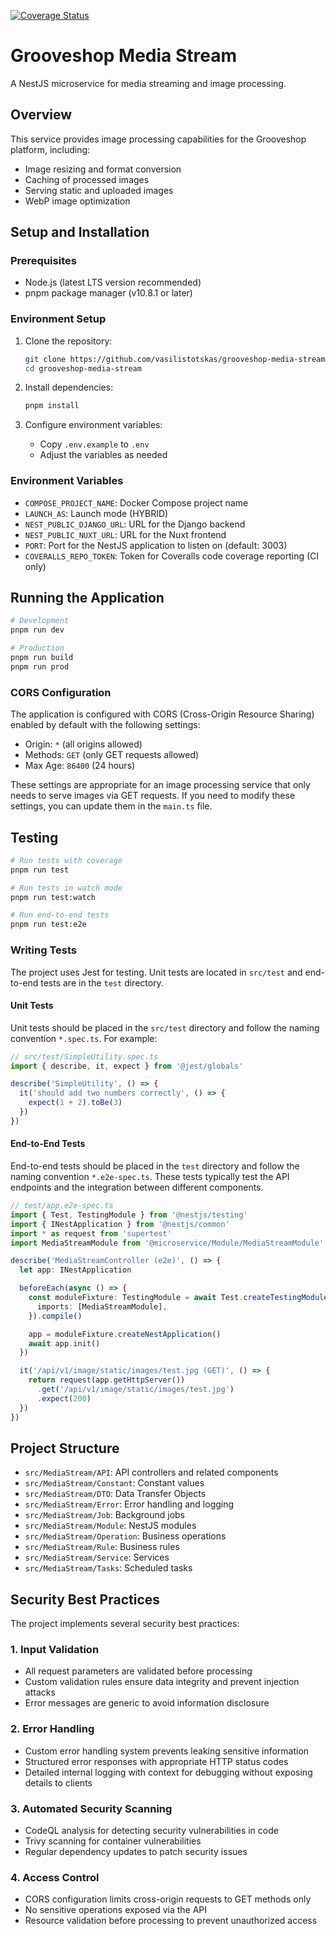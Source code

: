 [![Coverage Status](https://coveralls.io/repos/github/vasilistotskas/grooveshop-media-stream/badge.svg?branch=main)](https://coveralls.io/github/vasilistotskas/grooveshop-media-stream?branch=main)

# Grooveshop Media Stream

A NestJS microservice for media streaming and image processing.

## Overview

This service provides image processing capabilities for the Grooveshop platform, including:
- Image resizing and format conversion
- Caching of processed images
- Serving static and uploaded images
- WebP image optimization

## Setup and Installation

### Prerequisites
- Node.js (latest LTS version recommended)
- pnpm package manager (v10.8.1 or later)

### Environment Setup
1. Clone the repository:
   ```bash
   git clone https://github.com/vasilistotskas/grooveshop-media-stream.git
   cd grooveshop-media-stream
   ```

2. Install dependencies:
   ```bash
   pnpm install
   ```

3. Configure environment variables:
   - Copy `.env.example` to `.env`
   - Adjust the variables as needed

### Environment Variables
- `COMPOSE_PROJECT_NAME`: Docker Compose project name
- `LAUNCH_AS`: Launch mode (HYBRID)
- `NEST_PUBLIC_DJANGO_URL`: URL for the Django backend
- `NEST_PUBLIC_NUXT_URL`: URL for the Nuxt frontend
- `PORT`: Port for the NestJS application to listen on (default: 3003)
- `COVERALLS_REPO_TOKEN`: Token for Coveralls code coverage reporting (CI only)

## Running the Application

```bash
# Development
pnpm run dev

# Production
pnpm run build
pnpm run prod
```

### CORS Configuration

The application is configured with CORS (Cross-Origin Resource Sharing) enabled by default with the following settings:

- Origin: `*` (all origins allowed)
- Methods: `GET` (only GET requests allowed)
- Max Age: `86400` (24 hours)

These settings are appropriate for an image processing service that only needs to serve images via GET requests. If you need to modify these settings, you can update them in the `main.ts` file.

## Testing

```bash
# Run tests with coverage
pnpm run test

# Run tests in watch mode
pnpm run test:watch

# Run end-to-end tests
pnpm run test:e2e
```

### Writing Tests

The project uses Jest for testing. Unit tests are located in `src/test` and end-to-end tests are in the `test` directory.

#### Unit Tests

Unit tests should be placed in the `src/test` directory and follow the naming convention `*.spec.ts`. For example:

```typescript
// src/test/SimpleUtility.spec.ts
import { describe, it, expect } from '@jest/globals'

describe('SimpleUtility', () => {
  it('should add two numbers correctly', () => {
    expect(1 + 2).toBe(3)
  })
})
```

#### End-to-End Tests

End-to-end tests should be placed in the `test` directory and follow the naming convention `*.e2e-spec.ts`. These tests typically test the API endpoints and the integration between different components.

```typescript
// test/app.e2e-spec.ts
import { Test, TestingModule } from '@nestjs/testing'
import { INestApplication } from '@nestjs/common'
import * as request from 'supertest'
import MediaStreamModule from '@microservice/Module/MediaStreamModule'

describe('MediaStreamController (e2e)', () => {
  let app: INestApplication

  beforeEach(async () => {
    const moduleFixture: TestingModule = await Test.createTestingModule({
      imports: [MediaStreamModule],
    }).compile()

    app = moduleFixture.createNestApplication()
    await app.init()
  })

  it('/api/v1/image/static/images/test.jpg (GET)', () => {
    return request(app.getHttpServer())
      .get('/api/v1/image/static/images/test.jpg')
      .expect(200)
  })
})
```

## Project Structure

- `src/MediaStream/API`: API controllers and related components
- `src/MediaStream/Constant`: Constant values
- `src/MediaStream/DTO`: Data Transfer Objects
- `src/MediaStream/Error`: Error handling and logging
- `src/MediaStream/Job`: Background jobs
- `src/MediaStream/Module`: NestJS modules
- `src/MediaStream/Operation`: Business operations
- `src/MediaStream/Rule`: Business rules
- `src/MediaStream/Service`: Services
- `src/MediaStream/Tasks`: Scheduled tasks

## Security Best Practices

The project implements several security best practices:

### 1. Input Validation

- All request parameters are validated before processing
- Custom validation rules ensure data integrity and prevent injection attacks
- Error messages are generic to avoid information disclosure

### 2. Error Handling

- Custom error handling system prevents leaking sensitive information
- Structured error responses with appropriate HTTP status codes
- Detailed internal logging with context for debugging without exposing details to clients

### 3. Automated Security Scanning

- CodeQL analysis for detecting security vulnerabilities in code
- Trivy scanning for container vulnerabilities
- Regular dependency updates to patch security issues

### 4. Access Control

- CORS configuration limits cross-origin requests to GET methods only
- No sensitive operations exposed via the API
- Resource validation before processing to prevent unauthorized access
